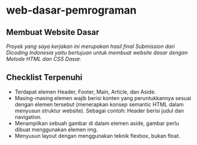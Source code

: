 web-dasar-pemrograman
==
Membuat Website Dasar
--
*Proyek yang saya kerjakan ini merupakan hasil final Submission dari Dicoding Indonesia yaitu bertujuan untuk membuat website dasar dengan Metode HTML dan CSS Dasar.*

Checklist Terpenuhi
--
- Terdapat elemen Header, Footer, Main, Article, dan Aside.
- Masing-masing elemen wajib berisi konten yang peruntukkannya sesuai dengan elemen tersebut (menerapkan konsep semantic HTML dalam menyusun struktur website).
Sebagai contoh: Header berisi judul dan navigation.
- Menampilkan sebuah gambar di dalam elemen aside, gambar perlu dibuat menggunakan elemen img.
- Menyusun layout dengan menggunakan teknik flexbox, bukan float.
